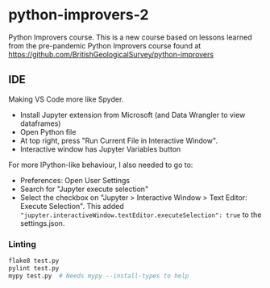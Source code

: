 # python-improvers-2
Python Improvers course.  This is a new course based on lessons learned from the pre-pandemic Python Improvers course found at https://github.com/BritishGeologicalSurvey/python-improvers

## IDE

Making VS Code more like Spyder.

+ Install Jupyter extension from Microsoft (and Data Wrangler to view dataframes)
+ Open Python file
+ At top right, press "Run Current File in Interactive Window".
+ Interactive window has Jupyter Variables button

For more IPython-like behaviour, I also needed to go to:

+ Preferences: Open User Settings
+ Search for "Jupyter execute selection"
+ Select the checkbox on "Jupyter > Interactive Window > Text Editor: Execute Selection".  This added `"jupyter.interactiveWindow.textEditor.executeSelection": true` to the settings.json.


### Linting

```python
flake8 test.py
pylint test.py
mypy test.py  # Needs mypy --install-types to help
```